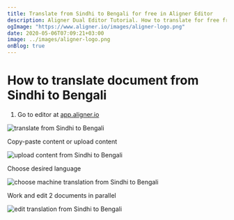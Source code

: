 ```yaml
---
title: Translate from Sindhi to Bengali for free in Aligner Editor
description: Aligner Dual Editor Tutorial. How to translate for free from Sindhi to Bengali. Aligner is multilingual document management platform. 
ogImage: "https://www.aligner.io/images/aligner-logo.png"
date: 2020-05-06T07:09:21+03:00
image: ../images/aligner-logo.png
onBlog: true
---
```


# How to translate document from Sindhi to Bengali

1. Go to editor at [app.aligner.io](https://app.aligner.io "Aligner App web page")

![translate from Sindhi to Bengali](../aligner-blank-editor.png "translate from Sindhi to Bengali")

Copy-paste content or upload content

![upload content from Sindhi to Bengali](../aligner-uploaded-document.png "upload content from Sindhi to Bengali")

Choose desired language

![choose machine translation from Sindhi to Bengali](../aligner-language-dropdown.png "choose machine translation from Sindhi to Bengali")

Work and edit 2 documents in parallel

![edit translation from Sindhi to Bengali](../aligner-double-sitded-editor.png "edit translation from Sindhi to Bengali")

